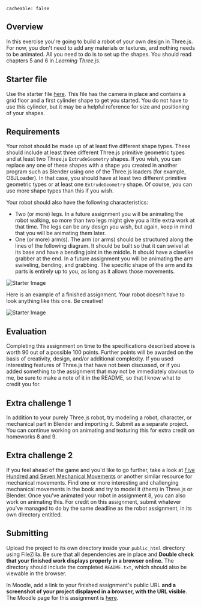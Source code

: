 ```
cacheable: false
```

## Overview

In this exercise you're going to build a robot of your own design in Three.js. For now, you don't need to add any materials or textures, and nothing needs to be animated. All you need to do is to set up the shapes. You should read chapters 5 and 6 in *Learning Three.js*.

## Starter file

Use the starter file [here](/~tmullen/cg/f16/cs315-hw7.zip). This file has the camera in place and contains a grid floor and a first cylinder shape to get you started. You do not have to use this cylinder, but it may be a helpful reference for size and positioning of your shapes.

## Requirements

Your robot should be made up of at least five different shape types. These should include at least three different Three.js primitive geometric types and at least two Three.js `ExtrudeGeometry` shapes. If you wish, you can replace any one of these shapes with a shape you created in another program such as Blender using one of the Three.js loaders (for example, OBJLoader). In that case, you should have at least two different primitive geometric types or at least one `ExtrudeGeometry` shape. Of course, you can use more shape types than this if you wish.

Your robot should also have the following characteristics:

* Two (or more) legs. In a future assignment you will be animating the robot walking, so more than two legs might give you a little extra work at that time. The legs can be any design you wish, but again, keep in mind that you will be animating them later.
* One (or more) arm(s). The arm (or arms) should be structured along the lines of the following diagram. It should be built so that it can swivel at its base and have a bending joint in the middle. It should have a clawlike grabber at the end. In a future assignment you will be animating the arm swiveling, bending, and grabbing. The specific shape of the arm and its parts is entirely up to you, as long as it allows those movements.

![Starter Image](/~tmullen/images/cg/arm.png)

Here is an example of a finished assignment. Your robot doesn't have to look anything like this one.
Be creative!

![Starter Image](/~tmullen/images/cg/robot-0.png)

## Evaluation

Completing this assignment on time to the specifications described above is worth 90 out of a possible 100 points. Further points will be awarded on the basis of creativity, design, and/or additional complexity. If you used interesting features of Three.js that have not been discussed, or if you added something to the assignment that may not be immediately obvious to me, be sure to make a note of it in the README, so that I know what to credit you for.

## Extra challenge 1

In addition to your purely Three.js robot, try modeling a robot, character, or mechanical part
in Blender and importing it. Submit as a separate project. You can continue working on animating and texturing this for extra credit on homeworks 8 and 9.

## Extra challenge 2

If you feel ahead of the game and you'd like to go further, take a look at
[Five Hundred and Seven Mechanical Movements](https://archive.org/stream/fivehundredseven00browiala)
 or another similar resource for mechanical movements. Find one or more interesting and
  challenging mechanical movements in the book and try to model it (them)
  in Three.js or Blender. Once you've animated your robot in assignment 8, you can also work
  on animating this. For credit on this assignment, submit whatever you've managed to do
  by the same deadline as the robot assignment, in its own directory entitled.

## Submitting

Upload the project to its own directory inside your `public_html` directory using FileZilla. Be sure that all dependencies are in place and **Double check that your finished work displays properly in a browser online.** The directory should include the completed `README.txt`, which should also be viewable in the browser.

In Moodle, add a link to your finished assignment's public URL **and a screenshot of your project displayed in a browser, with the URL visible**.
The Moodle page for this assignment is [here](https://moodle.pugetsound.edu/moodle/mod/assign/view.php?id=340421).
